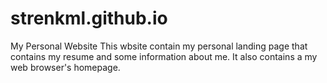 # strenkml.github.io
My Personal Website
This wbsite contain my personal landing page that contains my resume and some information about me.  It also contains a my web browser's homepage.
